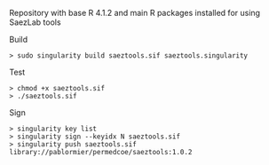 Repository with base R 4.1.2 and main R packages installed for using SaezLab tools

Build

```
> sudo singularity build saeztools.sif saeztools.singularity
```

Test

```
> chmod +x saeztools.sif
> ./saeztools.sif
```

Sign

```
> singularity key list
> singularity sign --keyidx N saeztools.sif
> singularity push saeztools.sif library://pablormier/permedcoe/saeztools:1.0.2

```
